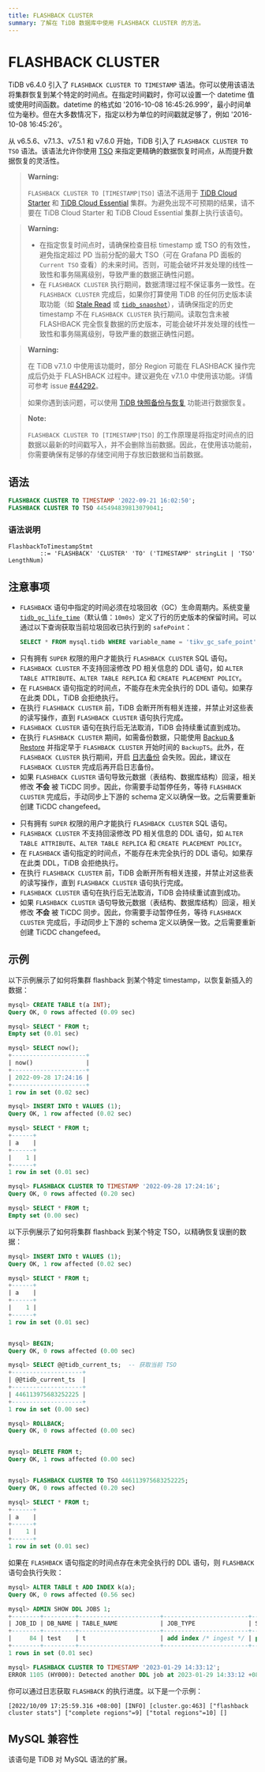 ```yaml
---
title: FLASHBACK CLUSTER
summary: 了解在 TiDB 数据库中使用 FLASHBACK CLUSTER 的方法。
---
```


# FLASHBACK CLUSTER

TiDB v6.4.0 引入了 `FLASHBACK CLUSTER TO TIMESTAMP` 语法。你可以使用该语法将集群恢复到某个特定的时间点。在指定时间戳时，你可以设置一个 datetime 值或使用时间函数。datetime 的格式如 '2016-10-08 16:45:26.999'，最小时间单位为毫秒。但在大多数情况下，指定以秒为单位的时间戳就足够了，例如 '2016-10-08 16:45:26'。

从 v6.5.6、v7.1.3、v7.5.1 和 v7.6.0 开始，TiDB 引入了 `FLASHBACK CLUSTER TO TSO` 语法。该语法允许你使用 [TSO](/tso.md) 来指定更精确的数据恢复时间点，从而提升数据恢复的灵活性。

> **Warning:**
>
> `FLASHBACK CLUSTER TO [TIMESTAMP|TSO]` 语法不适用于 [TiDB Cloud Starter](https://docs.pingcap.com/tidbcloud/select-cluster-tier#tidb-cloud-serverless) 和 [TiDB Cloud Essential](https://docs.pingcap.com/tidbcloud/select-cluster-tier#essential) 集群。为避免出现不可预期的结果，请不要在 TiDB Cloud Starter 和 TiDB Cloud Essential 集群上执行该语句。

> **Warning:**
>
> - 在指定恢复时间点时，请确保检查目标 timestamp 或 TSO 的有效性，避免指定超过 PD 当前分配的最大 TSO（可在 Grafana PD 面板的 `Current TSO` 查看）的未来时间。否则，可能会破坏并发处理的线性一致性和事务隔离级别，导致严重的数据正确性问题。
> - 在 `FLASHBACK CLUSTER` 执行期间，数据清理过程不保证事务一致性。在 `FLASHBACK CLUSTER` 完成后，如果你打算使用 TiDB 的任何历史版本读取功能（如 [Stale Read](/stale-read.md) 或 [`tidb_snapshot`](/read-historical-data.md)），请确保指定的历史 timestamp 不在 `FLASHBACK CLUSTER` 执行期间。读取包含未被 FLASHBACK 完全恢复数据的历史版本，可能会破坏并发处理的线性一致性和事务隔离级别，导致严重的数据正确性问题。

<CustomContent platform="tidb">

> **Warning:**
>
> 在 TiDB v7.1.0 中使用该功能时，部分 Region 可能在 FLASHBACK 操作完成后仍处于 FLASHBACK 过程中。建议避免在 v7.1.0 中使用该功能。详情可参考 issue [#44292](https://github.com/pingcap/tidb/issues/44292)。
>
> 如果你遇到该问题，可以使用 [TiDB 快照备份与恢复](/br/br-snapshot-guide.md) 功能进行数据恢复。

</CustomContent>

> **Note:**
>
> `FLASHBACK CLUSTER TO [TIMESTAMP|TSO]` 的工作原理是将指定时间点的旧数据以最新的时间戳写入，并不会删除当前数据。因此，在使用该功能前，你需要确保有足够的存储空间用于存放旧数据和当前数据。

## 语法

```sql
FLASHBACK CLUSTER TO TIMESTAMP '2022-09-21 16:02:50';
FLASHBACK CLUSTER TO TSO 445494839813079041;
```

### 语法说明

```ebnf+diagram
FlashbackToTimestampStmt
         ::= 'FLASHBACK' 'CLUSTER' 'TO' ('TIMESTAMP' stringLit | 'TSO' LengthNum)
```

## 注意事项

* `FLASHBACK` 语句中指定的时间必须在垃圾回收（GC）生命周期内。系统变量 [`tidb_gc_life_time`](/system-variables.md#tidb_gc_life_time-new-in-v50)（默认值：`10m0s`）定义了行的历史版本的保留时间。可以通过以下查询获取当前垃圾回收已执行到的 `safePoint`：

    ```sql
    SELECT * FROM mysql.tidb WHERE variable_name = 'tikv_gc_safe_point';
    ```

<CustomContent platform='tidb'>

* 只有拥有 `SUPER` 权限的用户才能执行 `FLASHBACK CLUSTER` SQL 语句。
* `FLASHBACK CLUSTER` 不支持回滚修改 PD 相关信息的 DDL 语句，如 `ALTER TABLE ATTRIBUTE`、`ALTER TABLE REPLICA` 和 `CREATE PLACEMENT POLICY`。
* 在 `FLASHBACK` 语句指定的时间点，不能存在未完全执行的 DDL 语句。如果存在此类 DDL，TiDB 会拒绝执行。
* 在执行 `FLASHBACK CLUSTER` 前，TiDB 会断开所有相关连接，并禁止对这些表的读写操作，直到 `FLASHBACK CLUSTER` 语句执行完成。
* `FLASHBACK CLUSTER` 语句在执行后无法取消，TiDB 会持续重试直到成功。
* 在执行 `FLASHBACK CLUSTER` 期间，如需备份数据，只能使用 [Backup & Restore](/br/br-snapshot-guide.md) 并指定早于 `FLASHBACK CLUSTER` 开始时间的 `BackupTS`。此外，在 `FLASHBACK CLUSTER` 执行期间，开启 [日志备份](/br/br-pitr-guide.md) 会失败。因此，建议在 `FLASHBACK CLUSTER` 完成后再开启日志备份。
* 如果 `FLASHBACK CLUSTER` 语句导致元数据（表结构、数据库结构）回滚，相关修改 **不会** 被 TiCDC 同步。因此，你需要手动暂停任务，等待 `FLASHBACK CLUSTER` 完成后，手动同步上下游的 schema 定义以确保一致。之后需要重新创建 TiCDC changefeed。

</CustomContent>

<CustomContent platform='tidb-cloud'>

* 只有拥有 `SUPER` 权限的用户才能执行 `FLASHBACK CLUSTER` SQL 语句。
* `FLASHBACK CLUSTER` 不支持回滚修改 PD 相关信息的 DDL 语句，如 `ALTER TABLE ATTRIBUTE`、`ALTER TABLE REPLICA` 和 `CREATE PLACEMENT POLICY`。
* 在 `FLASHBACK` 语句指定的时间点，不能存在未完全执行的 DDL 语句。如果存在此类 DDL，TiDB 会拒绝执行。
* 在执行 `FLASHBACK CLUSTER` 前，TiDB 会断开所有相关连接，并禁止对这些表的读写操作，直到 `FLASHBACK CLUSTER` 语句执行完成。
* `FLASHBACK CLUSTER` 语句在执行后无法取消，TiDB 会持续重试直到成功。
* 如果 `FLASHBACK CLUSTER` 语句导致元数据（表结构、数据库结构）回滚，相关修改 **不会** 被 TiCDC 同步。因此，你需要手动暂停任务，等待 `FLASHBACK CLUSTER` 完成后，手动同步上下游的 schema 定义以确保一致。之后需要重新创建 TiCDC changefeed。

</CustomContent>

## 示例

以下示例展示了如何将集群 flashback 到某个特定 timestamp，以恢复新插入的数据：

```sql
mysql> CREATE TABLE t(a INT);
Query OK, 0 rows affected (0.09 sec)

mysql> SELECT * FROM t;
Empty set (0.01 sec)

mysql> SELECT now();
+---------------------+
| now()               |
+---------------------+
| 2022-09-28 17:24:16 |
+---------------------+
1 row in set (0.02 sec)

mysql> INSERT INTO t VALUES (1);
Query OK, 1 row affected (0.02 sec)

mysql> SELECT * FROM t;
+------+
| a    |
+------+
|    1 |
+------+
1 row in set (0.01 sec)

mysql> FLASHBACK CLUSTER TO TIMESTAMP '2022-09-28 17:24:16';
Query OK, 0 rows affected (0.20 sec)

mysql> SELECT * FROM t;
Empty set (0.00 sec)
```

以下示例展示了如何将集群 flashback 到某个特定 TSO，以精确恢复误删的数据：

```sql
mysql> INSERT INTO t VALUES (1);
Query OK, 1 row affected (0.02 sec)

mysql> SELECT * FROM t;
+------+
| a    |
+------+
|    1 |
+------+
1 row in set (0.01 sec)


mysql> BEGIN;
Query OK, 0 rows affected (0.00 sec)

mysql> SELECT @@tidb_current_ts;  -- 获取当前 TSO
+--------------------+
| @@tidb_current_ts  |
+--------------------+
| 446113975683252225 |
+--------------------+
1 row in set (0.00 sec)

mysql> ROLLBACK;
Query OK, 0 rows affected (0.00 sec)


mysql> DELETE FROM t;
Query OK, 1 rows affected (0.00 sec)


mysql> FLASHBACK CLUSTER TO TSO 446113975683252225;
Query OK, 0 rows affected (0.20 sec)

mysql> SELECT * FROM t;
+------+
| a    |
+------+
|    1 |
+------+
1 row in set (0.01 sec)
```

如果在 `FLASHBACK` 语句指定的时间点存在未完全执行的 DDL 语句，则 `FLASHBACK` 语句会执行失败：

```sql
mysql> ALTER TABLE t ADD INDEX k(a);
Query OK, 0 rows affected (0.56 sec)

mysql> ADMIN SHOW DDL JOBS 1;
+--------+---------+-----------------------+------------------------+--------------+-----------+----------+-----------+---------------------+---------------------+---------------------+--------+
| JOB_ID | DB_NAME | TABLE_NAME            | JOB_TYPE               | SCHEMA_STATE | SCHEMA_ID | TABLE_ID | ROW_COUNT | CREATE_TIME         | START_TIME          | END_TIME            | STATE  |
+--------+---------+-----------------------+------------------------+--------------+-----------+----------+-----------+---------------------+---------------------+---------------------+--------+
|     84 | test    | t                     | add index /* ingest */ | public       |         2 |       82 |         0 | 2023-01-29 14:33:11 | 2023-01-29 14:33:11 | 2023-01-29 14:33:12 | synced |
+--------+---------+-----------------------+------------------------+--------------+-----------+----------+-----------+---------------------+---------------------+---------------------+--------+
1 rows in set (0.01 sec)

mysql> FLASHBACK CLUSTER TO TIMESTAMP '2023-01-29 14:33:12';
ERROR 1105 (HY000): Detected another DDL job at 2023-01-29 14:33:12 +0800 CST, can't do flashback
```

你可以通过日志获取 `FLASHBACK` 的执行进度。以下是一个示例：

```
[2022/10/09 17:25:59.316 +08:00] [INFO] [cluster.go:463] ["flashback cluster stats"] ["complete regions"=9] ["total regions"=10] []
```

## MySQL 兼容性

该语句是 TiDB 对 MySQL 语法的扩展。